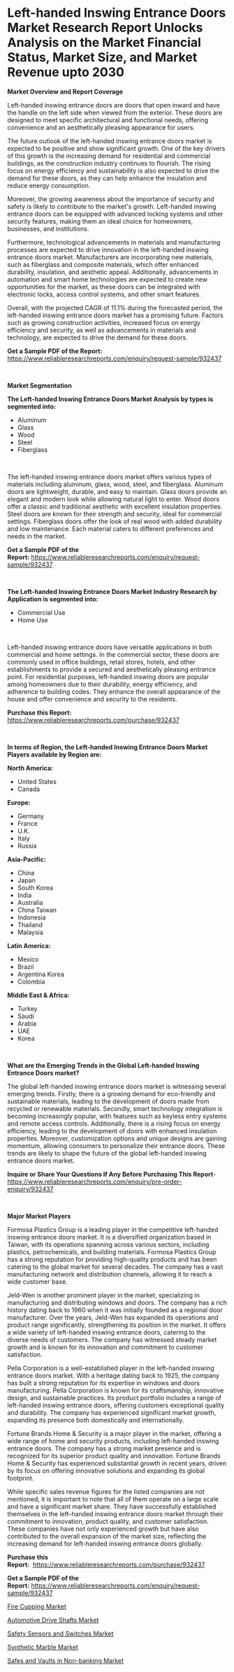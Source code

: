 <p><h1>Left-handed Inswing Entrance Doors Market Research Report Unlocks Analysis on the Market Financial Status, Market Size, and Market Revenue upto 2030</h1></p><p><strong>Market Overview and Report Coverage</strong></p>
<p><p>Left-handed inswing entrance doors are doors that open inward and have the handle on the left side when viewed from the exterior. These doors are designed to meet specific architectural and functional needs, offering convenience and an aesthetically pleasing appearance for users.</p><p>The future outlook of the left-handed inswing entrance doors market is expected to be positive and show significant growth. One of the key drivers of this growth is the increasing demand for residential and commercial buildings, as the construction industry continues to flourish. The rising focus on energy efficiency and sustainability is also expected to drive the demand for these doors, as they can help enhance the insulation and reduce energy consumption.</p><p>Moreover, the growing awareness about the importance of security and safety is likely to contribute to the market's growth. Left-handed inswing entrance doors can be equipped with advanced locking systems and other security features, making them an ideal choice for homeowners, businesses, and institutions.</p><p>Furthermore, technological advancements in materials and manufacturing processes are expected to drive innovation in the left-handed inswing entrance doors market. Manufacturers are incorporating new materials, such as fiberglass and composite materials, which offer enhanced durability, insulation, and aesthetic appeal. Additionally, advancements in automation and smart home technologies are expected to create new opportunities for the market, as these doors can be integrated with electronic locks, access control systems, and other smart features.</p><p>Overall, with the projected CAGR of 11.1% during the forecasted period, the left-handed inswing entrance doors market has a promising future. Factors such as growing construction activities, increased focus on energy efficiency and security, as well as advancements in materials and technology, are expected to drive the demand for these doors.</p></p>
<p><strong>Get a Sample PDF of the Report:</strong> <a href="https://www.reliableresearchreports.com/enquiry/request-sample/932437">https://www.reliableresearchreports.com/enquiry/request-sample/932437</a></p>
<p>&nbsp;</p>
<p><strong>Market Segmentation</strong></p>
<p><strong>The Left-handed Inswing Entrance Doors Market Analysis by types is segmented into:</strong></p>
<p><ul><li>Aluminum</li><li>Glass</li><li>Wood</li><li>Steel</li><li>Fiberglass</li></ul></p>
<p>&nbsp;</p>
<p><p>The left-handed inswing entrance doors market offers various types of materials including aluminum, glass, wood, steel, and fiberglass. Aluminum doors are lightweight, durable, and easy to maintain. Glass doors provide an elegant and modern look while allowing natural light to enter. Wood doors offer a classic and traditional aesthetic with excellent insulation properties. Steel doors are known for their strength and security, ideal for commercial settings. Fiberglass doors offer the look of real wood with added durability and low maintenance. Each material caters to different preferences and needs in the market.</p></p>
<p><strong>Get a Sample PDF of the Report:</strong>&nbsp;<a href="https://www.reliableresearchreports.com/enquiry/request-sample/932437">https://www.reliableresearchreports.com/enquiry/request-sample/932437</a></p>
<p>&nbsp;</p>
<p><strong>The Left-handed Inswing Entrance Doors Market Industry Research by Application is segmented into:</strong></p>
<p><ul><li>Commercial Use</li><li>Home Use</li></ul></p>
<p>&nbsp;</p>
<p><p>Left-handed inswing entrance doors have versatile applications in both commercial and home settings. In the commercial sector, these doors are commonly used in office buildings, retail stores, hotels, and other establishments to provide a secured and aesthetically pleasing entrance point. For residential purposes, left-handed inswing doors are popular among homeowners due to their durability, energy efficiency, and adherence to building codes. They enhance the overall appearance of the house and offer convenience and security to the residents.</p></p>
<p><strong>Purchase this Report:</strong>&nbsp; <a href="https://www.reliableresearchreports.com/purchase/932437">https://www.reliableresearchreports.com/purchase/932437</a></p>
<p>&nbsp;</p>
<p><strong>In terms of Region, the Left-handed Inswing Entrance Doors Market Players available by Region are:</strong></p>
<p>
    <p> <strong> North America: </strong>
        <ul>
            <li>United States</li>
            <li>Canada</li>
        </ul>
        </p> 
    <p> <strong> Europe: </strong>
        <ul>
            <li>Germany</li>
            <li>France</li>
            <li>U.K.</li>
            <li>Italy</li>
            <li>Russia</li>
        </ul>
        </p> 
    <p> <strong> Asia-Pacific: </strong>
        <ul>
            <li>China</li>
            <li>Japan</li>
            <li>South Korea</li>
            <li>India</li>
            <li>Australia</li>
            <li>China Taiwan</li>
            <li>Indonesia</li>
            <li>Thailand</li>
            <li>Malaysia</li>
        </ul>
        </p> 
    <p> <strong> Latin America: </strong>
        <ul>
            <li>Mexico</li>
            <li>Brazil</li>
            <li>Argentina Korea</li>
            <li>Colombia</li>
        </ul>
        </p> 
    <p> <strong> Middle East & Africa: </strong>
        <ul>
            <li>Turkey</li>
            <li>Saudi</li>
            <li>Arabia</li>
            <li>UAE</li>
            <li>Korea</li>
        </ul>
    </p>
    </p>
<p>&nbsp;</p>
<p><strong>What are the Emerging Trends in the Global Left-handed Inswing Entrance Doors market?</strong></p>
<p><p>The global left-handed inswing entrance doors market is witnessing several emerging trends. Firstly, there is a growing demand for eco-friendly and sustainable materials, leading to the development of doors made from recycled or renewable materials. Secondly, smart technology integration is becoming increasingly popular, with features such as keyless entry systems and remote access controls. Additionally, there is a rising focus on energy efficiency, leading to the development of doors with enhanced insulation properties. Moreover, customization options and unique designs are gaining momentum, allowing consumers to personalize their entrance doors. These trends are likely to shape the future of the global left-handed inswing entrance doors market.</p></p>
<p><strong>Inquire or Share Your Questions If Any Before Purchasing This Report</strong>- <a href="https://www.reliableresearchreports.com/enquiry/pre-order-enquiry/932437">https://www.reliableresearchreports.com/enquiry/pre-order-enquiry/932437</a></p>
<p>&nbsp;</p>
<p><strong>Major Market Players</strong></p>
<p><p>Formosa Plastics Group is a leading player in the competitive left-handed inswing entrance doors market. It is a diversified organization based in Taiwan, with its operations spanning across various sectors, including plastics, petrochemicals, and building materials. Formosa Plastics Group has a strong reputation for providing high-quality products and has been catering to the global market for several decades. The company has a vast manufacturing network and distribution channels, allowing it to reach a wide customer base.</p><p>Jeld-Wen is another prominent player in the market, specializing in manufacturing and distributing windows and doors. The company has a rich history dating back to 1960 when it was initially founded as a regional door manufacturer. Over the years, Jeld-Wen has expanded its operations and product range significantly, strengthening its position in the market. It offers a wide variety of left-handed inswing entrance doors, catering to the diverse needs of customers. The company has witnessed steady market growth and is known for its innovation and commitment to customer satisfaction.</p><p>Pella Corporation is a well-established player in the left-handed inswing entrance doors market. With a heritage dating back to 1925, the company has built a strong reputation for its expertise in windows and doors manufacturing. Pella Corporation is known for its craftsmanship, innovative design, and sustainable practices. Its product portfolio includes a range of left-handed inswing entrance doors, offering customers exceptional quality and durability. The company has experienced significant market growth, expanding its presence both domestically and internationally.</p><p>Fortune Brands Home & Security is a major player in the market, offering a wide range of home and security products, including left-handed inswing entrance doors. The company has a strong market presence and is recognized for its superior product quality and innovation. Fortune Brands Home & Security has experienced substantial growth in recent years, driven by its focus on offering innovative solutions and expanding its global footprint.</p><p>While specific sales revenue figures for the listed companies are not mentioned, it is important to note that all of them operate on a large scale and have a significant market share. They have successfully established themselves in the left-handed inswing entrance doors market through their commitment to innovation, product quality, and customer satisfaction. These companies have not only experienced growth but have also contributed to the overall expansion of the market size, reflecting the increasing demand for left-handed inswing entrance doors globally.</p></p>
<p><strong>Purchase this Report:</strong>&nbsp;&nbsp;<a href="https://www.reliableresearchreports.com/purchase/932437">https://www.reliableresearchreports.com/purchase/932437</a></p>
<p></p>
<p><strong>Get a Sample PDF of the Report:</strong>&nbsp;<a href="https://www.reliableresearchreports.com/enquiry/request-sample/932437">https://www.reliableresearchreports.com/enquiry/request-sample/932437</a></p>
<p><p><a href="https://www.reportprime.com/fire-cupping-r7979">Fire Cupping Market</a></p><p><a href="https://www.linkedin.com/pulse/automotive-drive-shafts-market-size-growth-forecast-dlale/">Automotive Drive Shafts Market</a></p><p><a href="https://medium.com/@jaylonlesch/safety-sensors-and-switches-market-size-growth-forecast-2023-2030-53c9fdd5082f">Safety Sensors and Switches Market</a></p><p><a href="https://medium.com/@christianhunter987/synthetic-marble-market-size-growth-forecast-2023-2030-4e1aad245369">Synthetic Marble Market</a></p><p><a href="https://issuu.com/reportprime-2/docs/safes-and-vaults-in-non-banking-market-size-2030.p?fr=xKAE9_zU1NQ">Safes and Vaults in Non-banking Market</a></p></p>